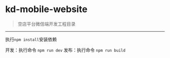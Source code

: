 # kd-mobile-website
> 空店平台微信端开发工程目录

---
执行`npm install`安装依赖

开发：执行命令 `npm run dev` 
发布：执行命令 `npm run build`

